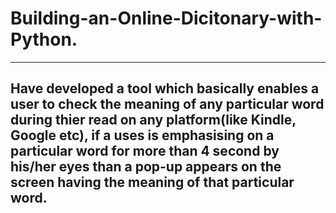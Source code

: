 # Building-an-Online-Dicitonary-with-Python.
---
## Have developed a tool which basically enables a user to check the meaning of any particular word during thier read on any platform(like Kindle, Google etc), if a uses is emphasising on a particular word for more than 4 second by his/her eyes than a pop-up appears on the screen having the meaning of that particular word.
